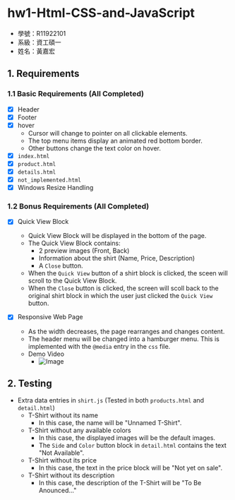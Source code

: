 # hw1-Html-CSS-and-JavaScript

- 學號：R11922101 
- 系級：資工碩一 
- 姓名：黃嘉宏 

## 1. Requirements
### 1.1 Basic Requirements (All Completed)
- [x] Header
- [x] Footer
- [x] hover
    - Cursor will change to pointer on all clickable elements.
    - The top menu items display an animated red bottom border.
    - Other buttons change the text color on hover.
- [x] `index.html`
- [x] `product.html`
- [x] `details.html`
- [x] `not_implemented.html`
- [x] Windows Resize Handling

### 1.2 Bonus Requirements (All Completed)
- [x] Quick View Block
    - Quick View Block will be displayed in the bottom of the page.
    - The Quick View Block contains:
        - 2 preview images (Front, Back)
        - Information about the shirt (Name, Price, Description)
        - A `Close` button.
    - When the `Quick View` button of a shirt block is clicked, the sceen will scroll to the Quick View Block.
    - When the `Close` button is clicked, the screen will scoll back to the original shirt block in which the user just clicked the `Quick View` button.

- [x] Responsive Web Page
    - As the width decreases, the page rearranges and changes content.
    - The header menu will be changed into a hamburger menu. This is implemented with the `@media` entry in the `css` file.
    - Demo Video
        - ![Image](https://github.com/orangeorangehuang/Programming-User-Interfaces/blob/main/hw1-html-css-and-javascript/RWD_Demo.gif)


## 2. Testing
- Extra data entries in `shirt.js` (Tested in both `products.html` and `detail.html`)
    - T-Shirt without its name
        - In this case, the name will be "Unnamed T-Shirt".
    - T-Shirt without any available colors
        - In this case, the displayed images will be the default images.
        - The `Side` and `Color` button block in `detail.html` contains the text "Not Available".
    - T-Shirt without its price
        - In this case, the text in the price block will be "Not yet on sale".
    - T-Shirt without its description
        - In this case, the description of the T-Shirt will be "To Be Anounced..."
